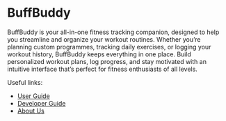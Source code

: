 # BuffBuddy

BuffBuddy is your all-in-one fitness tracking companion, designed to help you streamline and organize your workout routines.
Whether you’re planning custom programmes, tracking daily exercises, or logging your workout history, BuffBuddy keeps everything in one place.
Build personalized workout plans, log progress, and stay motivated with an intuitive interface that’s perfect for fitness enthusiasts of all levels.


Useful links:
* [User Guide](UserGuide.md)
* [Developer Guide](DeveloperGuide.md)
* [About Us](AboutUs.md)
